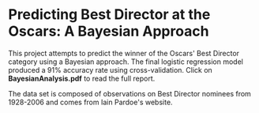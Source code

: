# Predicting Best Director at the Oscars: A Bayesian Approach

This project attempts to predict the winner of the Oscars' Best Director category using a Bayesian approach. The final logistic regression model produced a 91% accuracy rate using cross-validation. Click on **BayesianAnalysis.pdf** to read the full report.

The data set is composed of observations on Best Director nominees from 1928-2006 and comes from Iain Pardoe's website.
